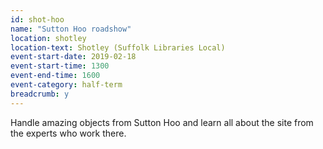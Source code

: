 ```yaml
---
id: shot-hoo
name: "Sutton Hoo roadshow"
location: shotley
location-text: Shotley (Suffolk Libraries Local)
event-start-date: 2019-02-18
event-start-time: 1300
event-end-time: 1600
event-category: half-term
breadcrumb: y
---
```


Handle amazing objects from Sutton Hoo and learn all about the site from the experts who work there.

